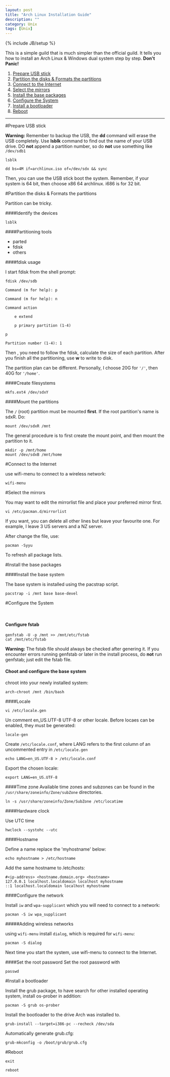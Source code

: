 ```yaml
---
layout: post
title: "Arch Linux Installation Guide"
description: ""
category: Unix
tags: [Unix]
---
```

{% include JB/setup %}

This is a simple guild that is much simpler than the official guild. It tells you how to install an Arch Linux & Windows dual system step by step. **Don't Panic!**

<!--more-->


1. [Prepare USB stick](#Prepare)
2. [Partition the disks & Formats the partitions](#Partition)
3. [Connect to the Internet](#Internet)
4. [Select the mirrors](#Mirrors)
5. [Install the base packages](#Packages)
6. [Configure the System](#Configuration)
7. [Install a bootloader](#Bootloader)
8. [Reboot](#Reboot)

---------

#Prepare USB stick <a id="Prepare"></a>



**Warning:** Remember to backup the USB, the **dd** command will erase the USB completely. 
Use **lsblk** command to find out the name of your USB drive.
DO **not** append a partition number, so do **not** use something like ```/dev/sdb1```

```
lsblk
```

```
dd bs=4M if=archlinux.iso of=/dev/sdx && sync
```

Then, you can use the USB stick boot the system.
Remember, if your system is 64 bit, then choose x86 64 archlinux. i686 is for 32 bit.

#Partition the disks & Formats the partitions<a id="Partition"></a>

Partition can be tricky.

####Identify the devices

```
lsblk
```

####Partitioning tools

 - parted
 - fdisk
 - others
 
####fdisk usage

I start fdisk from the shell prompt:

```
fdisk /dev/sdb
```

```
Command (m for help): p
```


    Command (m for help): n

    Command action

    	e extend

    	p primary partition (1-4)

    p

    Partition number (1-4): 1

Then , you need to follow the fdisk, calculate the size of each partition.
After you finish all the partitioning, use **w** to write to disk.

The partition plan can be different. Personally, I choose 20G for ```'/'```, then 40G for ```'/home'```.

####Create filesystems

```
mkfs.ext4 /dev/sdxY
```

####Mount the partitions

The ```/```  (root) partition must be mounted **first**.  If the root partition's name is sdxR. Do:

```
mount /dev/sdxR /mnt
```

The general procedure is to first create the mount point, and then mount the partition to it.

    mkdir -p /mnt/home
    mount /dev/sdxB /mnt/home


#Connect to the Internet<a id="Internet"></a>

use wifi-menu to connect to a wireless network:

```
wifi-menu
```

#Select the mirrors<a id="Mirrors"></a>


You may want to edit the mirrorlist file and place your preferred mirror first.

```
vi /etc/pacman.d/mirrorlist
```

If you want, you can delete all other lines but leave your favourite one. For example, I leave 3 US servers and a NZ server.

After change the file, use:

```
pacman -Syyu
```

To refresh all package lists.


#Install the base packages<a id="Packages"></a>


####Install the base system

The base system is installed using the pacstrap script.

```
pacstrap -i /mnt base base-devel
```

#Configure the System <a id="Configuration"></a> 

<br />

#### Configure fstab

    genfstab -U -p /mnt >> /mnt/etc/fstab
    cat /mnt/etc/fstab

**Warning:** The fstab file should always be checked after genering it. If you encounter errors running genfstab or later in the install process, do **not** run genfstab; just edit the fstab file.

#### Choot and configure the base system

chroot into your newly installed system:

```
arch-chroot /mnt /bin/bash
```

####Locale

```
vi /etc/locale.gen
```

Un comment en_US.UTF-8 UTF-8 or other locale.
Before locaes can be enabled, they must be generated:

```
locale-gen
```

Create ```/etc/locale.conf```, where LANG refers to the first column of an uncommented entry in ```/etc/locale.gen```

```
echo LANG=en_US.UTF-8 > /etc/locale.conf
```

Export the chosen locale:

```
export LANG=en_US.UTF-8
```


####Time zone
Available time zones and subzones can be found in the ```/usr/share/zoneinfo/Zone/subZone``` directories.

```
ln -s /usr/share/zoneinfo/Zone/SubZone /etc/locatime
```

####Hardware clock

Use UTC time

```
hwclock --systohc --utc
```

####Hostname

Define a name replace the 'myhostname' below:

```
echo myhostname > /etc/hostname
```

Add the same hostname to /etc/hosts:

    #<ip-address> <hostname.domain.org> <hostname>
    127.0.0.1 localhost.localdomain localhost myhostname
    ::1 localhost.localdomain localhost myhostname

####Configure the network

Install ```iw``` and ```wpa-supplicant``` which you will need to connect to a network:

```
pacman -S iw wpa_supplicant
```

#####Adding wireless networks

using ```wifi-menu```
install ```dialog```, which is required for ```wifi-menu```:

```
pacman -S dialog
```

Next time you start the system, use wifi-menu to connect to the Internet.

####Set the root password
Set the root password with

```
passwd
```

#Install a bootloader<a id="Bootloader"></a>

Install the grub package, to have search for other installed operating system, install os-prober in addition:

```
pacman -S grub os-prober
```

Install the bootloader to the drive Arch was installed to.

```
grub-install --target=i386-pc --recheck /dev/sda
```

Automatically generate grub.cfg:

```
grub-mkconfig -o /boot/grub/grub.cfg
```

#Reboot<a id="Reboot"></a>

```
exit
```

```
reboot
```
